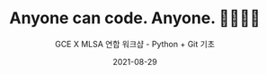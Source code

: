 ---
title: Anyone can code. Anyone. 👨‍👩‍👧‍👦
subtitle: GCE X MLSA 연합 워크샵 - Python + Git 기초
layout: default
modal-id: 6
date: 2021-08-29
img: acca-poster.png
thumbnail: acca-poster.png
alt: image-alt
project-date: August 2021
info: 2021/08/29 1PM - 6PM
category: workshops
description: |
    GitHub Campus Expert X Microsoft Learn Student Ambassador 2021 연합 워크샵 'Anyone can code. Anyone.' - Python + Git 기초

---
